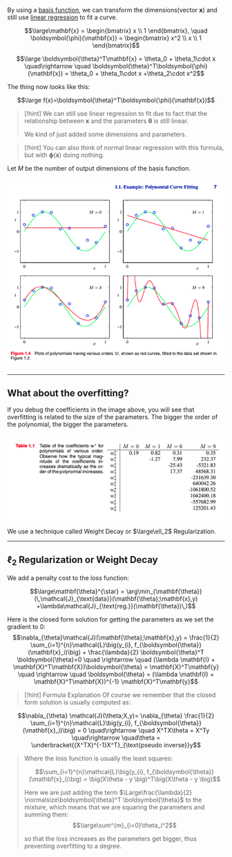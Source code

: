 By using a [basis function](Basis%20Function.md), we can transform the dimensions(vector $\mathbf{x}$) and still use [linear regression](Linear%20Regression.md) to fit a curve.

$$\large\mathbf{x} = 
\begin{bmatrix}
x \\ 1
\end{bmatrix}, \quad \boldsymbol{\phi}(\mathbf{x}) =
\begin{bmatrix}
x^2 \\ x \\ 1
\end{bmatrix}$$

$$\large \boldsymbol{\theta}^T\mathbf{x} = 
\theta_0  + \theta_1\cdot x
\quad\rightarrow \quad 
\boldsymbol{\theta}^T\boldsymbol{\phi}(\mathbf{x}) = 
\theta_0  + \theta_1\cdot x +\theta_2\cdot x^2$$


The thing now looks like this:

$$\large f(x)=\boldsymbol{\theta}^T\boldsymbol{\phi}(\mathbf{x})$$

> [!hint]
> We can still use linear regression to fit due to fact that the relationship between $\mathbf{x}$ and the parameters $\boldsymbol{\theta}$ is still linear.
> 
> We kind of just added some dimensions and parameters.

> [!hint]
> You can also think of normal linear regression with this formula, but with $\boldsymbol{\phi}(\mathbf{x})$ doing nothing.


Let $M$ be the number of output dimensions of the basis function.

![](../z_images/Pasted%20image%2020230602125608.png)

---

## What about the overfitting?

If you debug the coefficients in the image above, you will see that overfitting is related to the size of the parameters.
The bigger the order of the polynomial, the bigger the parameters.

![](../z_images/Pasted%20image%2020230602131410.png)

We use a technique called Weight Decay or $\large\ell_2$ Regularization.

---

## $\boldsymbol{\ell_2}$ Regularization or Weight Decay

We add a penalty cost to the loss function:

$$\large\mathbf{\theta}^{\star} = \arg\min_{\mathbf{\theta}} (\,\mathcal{J}_{\text{data}}(\mathbf{\theta};\mathbf{x},y)  +\lambda\mathcal{J}_{\text{reg.}}(\mathbf{\theta})\,)$$

Here is the closed form solution for getting the parameters as we set the gradient to 0:
$$\nabla_{\theta}\mathcal{J}(\mathbf{\theta};\mathbf{x},y) = \frac{1}{2} \sum_{i=1}^{n}\mathcal{L}\big(y_{i}, f_{\boldsymbol{\theta}}(\mathbf{x}_i)\big) + \frac{\lambda}{2} \boldsymbol{\theta}^T \boldsymbol{\theta}=0 
\quad \rightarrow \quad 
(\lambda \mathbf{I} + \mathbf{X}^T\mathbf{X})\boldsymbol{\theta} = \mathbf{X}^T\mathbf{y}
\quad \rightarrow \quad 
\boldsymbol{\theta} = (\lambda \mathbf{I} + \mathbf{X}^T\mathbf{X})^{-1} \mathbf{X}^T\mathbf{y}$$


> [!hint] Formula Explanation
> Of course we remember that the closed form solution is usually computed as:
> 
$$\nabla_{\theta} \mathcal{J}(\theta;X,y)= \nabla_{\theta} \frac{1}{2} \sum_{i=1}^{n}\mathcal{L}\big(y_{i}, f_{\boldsymbol{\theta}}(\mathbf{x}_i)\big) = 0 \quad\rightarrow \quad X^TX\theta = X^Ty \quad\rightarrow \quad\theta = \underbracket{(X^TX)^{-1}X^T}_{\text{pseudo inverse}}y$$
> 
> Where the loss function is usually the least squares:
> 
> $$\sum_{i=1}^{n}\mathcal{L}\big(y_{i}, f_{\boldsymbol{\theta}}(\mathbf{x}_i)\big) = \big(X\theta - y \big)^T\big(X\theta - y \big)$$
> 
> Here we are just adding the term $\Large\frac{\lambda}{2} \normalsize\boldsymbol{\theta}^T \boldsymbol{\theta}$ to the mixture, which means that we are squaring the parameters and summing them:
> $$\large\sum^{m}_{i=0}\theta_i^2$$
> 
> so that the loss increases as the parameters get bigger, thus preventing overfitting to a degree.




